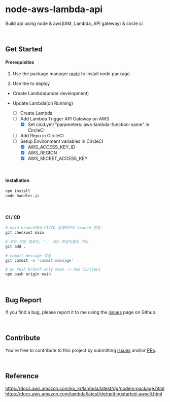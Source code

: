 # node-aws-lambda-api

Build api using node & aws(IAM, Lambda, API gateway) & circle ci

<br>

## Get Started

#### Prerequisites

1. Use the package manager [node](https://nodejs.org/ko/) to install node package.

2. Use the to deploy

- Create Lambda(under development)

- Update Lambda(on Running)
  - [ ] Create Lambda
  - [ ] Add Lambda Trigger API Gateway on AWS
    - [x] Set cicd.yml "parameters: aws-lambda-function-name" in CircleCI
  - [ ] Add Repo in CircleCI
  - [ ] Setup Environment variables in CircleCI
    - [x] AWS_ACCESS_KEY_ID
    - [x] AWS_REGION
    - [x] AWS_SECRET_ACCESS_KEY

<br>

#### Installation

```bash
npm install
node handler.js
```

<br>

#### CI / CD

```bash
# main branch에서 CI/CD 실행하므로 branch 변경.
git checkout main

# 모든 파일 업로드, '.' 대신 파일이름도 가능.
git add .

# commit message 작성
git commit -m 'commit message'

# on Push branch only main -> Run CircleCI
npm push origin main
```

<br>

## Bug Report

If you find a bug, please report it to me using the [issues](https://github.com/seungdeok/node-aws-lambda-api/issues) page on Github.

<br>

## Contribute

You're free to contribute to this project by submitting [issues](https://github.com/seungdeok/node-aws-lambda-api/issues) and/or [PRs](https://github.com/seungdeok/node-aws-lambda-api/pulls).

<br>

## Reference

https://docs.aws.amazon.com/ko_kr/lambda/latest/dg/nodejs-package.html
https://docs.aws.amazon.com/lambda/latest/dg/gettingstarted-awscli.html
